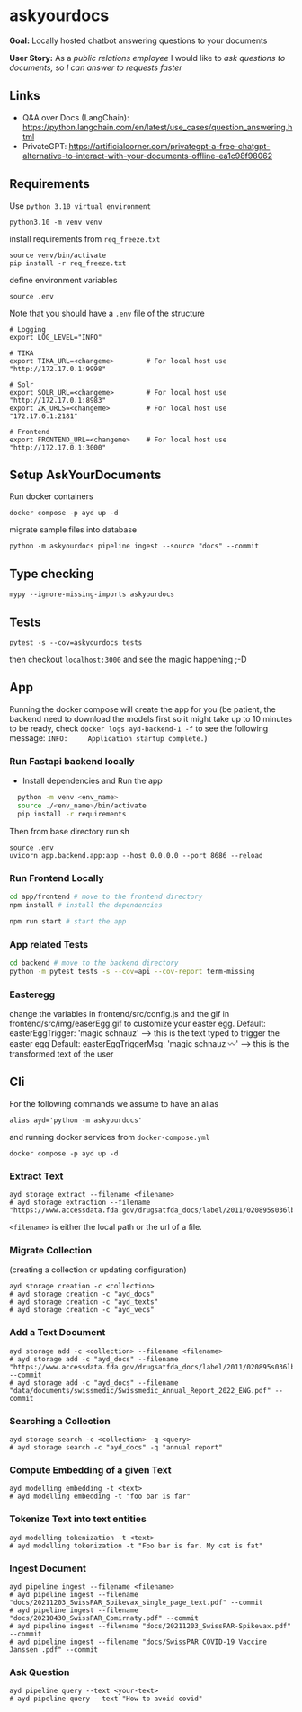 # askyourdocs
**Goal:** Locally hosted chatbot answering questions to your documents

**User Story:** As a *public relations employee* I would like to *ask questions to documents,* so *I can answer to requests faster*

## Links
- Q&A over Docs (LangChain): https://python.langchain.com/en/latest/use_cases/question_answering.html
- PrivateGPT: https://artificialcorner.com/privategpt-a-free-chatgpt-alternative-to-interact-with-your-documents-offline-ea1c98f98062


## Requirements
Use `python 3.10 virtual environment`
```shell
python3.10 -m venv venv
```
install requirements from `req_freeze.txt`
```shell
source venv/bin/activate
pip install -r req_freeze.txt
```
define environment variables
```shell
source .env
```
Note that you should have a `.env` file of the structure
```shell
# Logging
export LOG_LEVEL="INFO"

# TIKA
export TIKA_URL=<changeme>        # For local host use "http://172.17.0.1:9998"

# Solr
export SOLR_URL=<changeme>        # For local host use "http://172.17.0.1:8983"  
export ZK_URLS=<changeme>         # For local host use "172.17.0.1:2181"

# Frontend
export FRONTEND_URL=<changeme>    # For local host use "http://172.17.0.1:3000"
```

## Setup AskYourDocuments
Run docker containers
```shell
docker compose -p ayd up -d
```
migrate sample files into database
```shell
python -m askyourdocs pipeline ingest --source "docs" --commit
```

## Type checking
```shell
mypy --ignore-missing-imports askyourdocs
```

## Tests
```shell
pytest -s --cov=askyourdocs tests
```
then checkout `localhost:3000` and see the magic happening ;-D

## App
Running the docker compose will create the app for you (be patient, the backend need to download the models first so 
it might take up to 10 minutes to be ready, check `docker logs ayd-backend-1 -f` to see the following message:
`INFO:     Application startup complete.`)


### Run Fastapi backend locally
- Install dependencies and Run the app

```sh
  python -m venv <env_name>
  source ./<env_name>/bin/activate
  pip install -r requirements
```

Then from base directory run
sh
```
source .env
uvicorn app.backend.app:app --host 0.0.0.0 --port 8686 --reload
```


### Run Frontend Locally

```sh
cd app/frontend # move to the frontend directory
npm install # install the dependencies
```
```sh
npm run start # start the app
```


### App related Tests

```sh
cd backend # move to the backend directory
python -m pytest tests -s --cov=api --cov-report term-missing
```


### Easteregg
change the variables in frontend/src/config.js and the gif in frontend/src/img/easerEgg.gif to customize your easter egg.
Default: easterEggTrigger: 'magic schnauz' --> this is the text typed to trigger the easter egg
Default: easterEggTriggerMsg: 'magic schnauz 〰️' --> this is the transformed text of the user


## Cli

For the following commands we assume to have an alias
```shell
alias ayd='python -m askyourdocs'
```
and running docker services from `docker-compose.yml`
```shell
docker compose -p ayd up -d  
```

### Extract Text
```shell
ayd storage extract --filename <filename> 
# ayd storage extraction --filename "https://www.accessdata.fda.gov/drugsatfda_docs/label/2011/020895s036lbl.pdf"
```
`<filename>` is either the local path or the url of a file.

### Migrate Collection
(creating a collection or updating configuration)
```shell
ayd storage creation -c <collection>
# ayd storage creation -c "ayd_docs"
# ayd storage creation -c "ayd_texts"
# ayd storage creation -c "ayd_vecs"
```

### Add a Text Document
```shell
ayd storage add -c <collection> --filename <filename>
# ayd storage add -c "ayd_docs" --filename "https://www.accessdata.fda.gov/drugsatfda_docs/label/2011/020895s036lbl.pdf" --commit
# ayd storage add -c "ayd_docs" --filename "data/documents/swissmedic/Swissmedic_Annual_Report_2022_ENG.pdf" --commit
```


### Searching a Collection
```shell
ayd storage search -c <collection> -q <query>
# ayd storage search -c "ayd_docs" -q "annual report"
```

### Compute Embedding of a given Text
```shell
ayd modelling embedding -t <text>
# ayd modelling embedding -t "foo bar is far"
```

### Tokenize Text into text entities
```shell
ayd modelling tokenization -t <text>
# ayd modelling tokenization -t "Foo bar is far. My cat is fat"
```


### Ingest Document
```shell
ayd pipeline ingest --filename <filename>
# ayd pipeline ingest --filename "docs/20211203_SwissPAR_Spikevax_single_page_text.pdf" --commit
# ayd pipeline ingest --filename "docs/20210430_SwissPAR_Comirnaty.pdf" --commit
# ayd pipeline ingest --filename "docs/20211203_SwissPAR-Spikevax.pdf" --commit
# ayd pipeline ingest --filename "docs/SwissPAR COVID-19 Vaccine Janssen .pdf" --commit
```

### Ask Question
```shell
ayd pipeline query --text <your-text>
# ayd pipeline query --text "How to avoid covid" 
```

